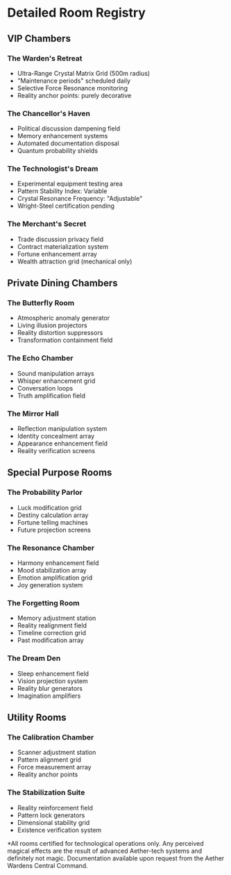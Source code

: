 # Detailed Room Registry

## VIP Chambers

### The Warden's Retreat
- Ultra-Range Crystal Matrix Grid (500m radius)
- "Maintenance periods" scheduled daily
- Selective Force Resonance monitoring
- Reality anchor points: purely decorative

### The Chancellor's Haven
- Political discussion dampening field
- Memory enhancement systems
- Automated documentation disposal
- Quantum probability shields

### The Technologist's Dream
- Experimental equipment testing area
- Pattern Stability Index: Variable
- Crystal Resonance Frequency: "Adjustable"
- Wright-Steel certification pending

### The Merchant's Secret
- Trade discussion privacy field
- Contract materialization system
- Fortune enhancement array
- Wealth attraction grid (mechanical only)

## Private Dining Chambers

### The Butterfly Room
- Atmospheric anomaly generator
- Living illusion projectors
- Reality distortion suppressors
- Transformation containment field

### The Echo Chamber
- Sound manipulation arrays
- Whisper enhancement grid
- Conversation loops
- Truth amplification field

### The Mirror Hall
- Reflection manipulation system
- Identity concealment array
- Appearance enhancement field
- Reality verification screens

## Special Purpose Rooms

### The Probability Parlor
- Luck modification grid
- Destiny calculation array
- Fortune telling machines
- Future projection screens

### The Resonance Chamber
- Harmony enhancement field
- Mood stabilization array
- Emotion amplification grid
- Joy generation system

### The Forgetting Room
- Memory adjustment station
- Reality realignment field
- Timeline correction grid
- Past modification array

### The Dream Den
- Sleep enhancement field
- Vision projection system
- Reality blur generators
- Imagination amplifiers

## Utility Rooms

### The Calibration Chamber
- Scanner adjustment station
- Pattern alignment grid
- Force measurement array
- Reality anchor points

### The Stabilization Suite
- Reality reinforcement field
- Pattern lock generators
- Dimensional stability grid
- Existence verification system

*All rooms certified for technological operations only. Any perceived magical effects are the result of advanced Aether-tech systems and definitely not magic. Documentation available upon request from the Aether Wardens Central Command.
